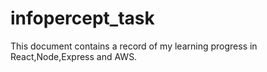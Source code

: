 # infopercept_task
This document contains a record of my learning progress in React,Node,Express and AWS.
